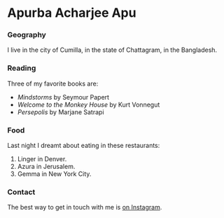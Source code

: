 # Apurba Acharjee Apu

### Geography


I live in the city of Cumilla, in the state of Chattagram, in the Bangladesh.


### Reading

Three of my favorite books are:

- *Mindstorms* by Seymour Papert
- *Welcome to the Monkey House* by Kurt Vonnegut
- *Persepolis* by Marjane Satrapi

### Food

Last night I dreamt about eating in these restaurants:

1. Linger in Denver.
2. Azura in Jerusalem.
3. Gemma in New York City.

### Contact

The best way to get in touch with me is [on Instagram](https://instagram.com/apurbaacharyaapu).
